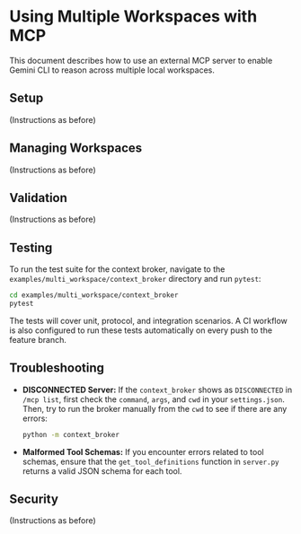# Using Multiple Workspaces with MCP

This document describes how to use an external MCP server to enable Gemini CLI to reason across multiple local workspaces.

## Setup

(Instructions as before)

## Managing Workspaces

(Instructions as before)

## Validation

(Instructions as before)

## Testing

To run the test suite for the context broker, navigate to the `examples/multi_workspace/context_broker` directory and run `pytest`:

```bash
cd examples/multi_workspace/context_broker
pytest
```

The tests will cover unit, protocol, and integration scenarios. A CI workflow is also configured to run these tests automatically on every push to the feature branch.

## Troubleshooting

*   **DISCONNECTED Server:** If the `context_broker` shows as `DISCONNECTED` in `/mcp list`, first check the `command`, `args`, and `cwd` in your `settings.json`. Then, try to run the broker manually from the `cwd` to see if there are any errors:
    ```bash
    python -m context_broker
    ```
*   **Malformed Tool Schemas:** If you encounter errors related to tool schemas, ensure that the `get_tool_definitions` function in `server.py` returns a valid JSON schema for each tool.

## Security

(Instructions as before)

